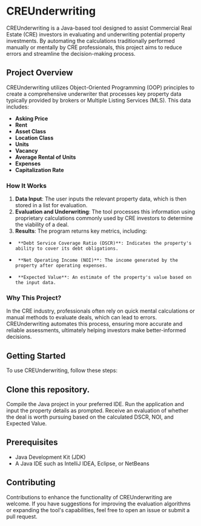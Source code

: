 # CREUnderwriting
CREUnderwriting is a Java-based tool designed to assist Commercial Real Estate (CRE) investors in evaluating and underwriting potential property investments. By automating the calculations traditionally performed manually or mentally by CRE professionals, this project aims to reduce errors and streamline the decision-making process.

## Project Overview
CREUnderwriting utilizes Object-Oriented Programming (OOP) principles to create a comprehensive underwriter that processes key property data typically provided by brokers or Multiple Listing Services (MLS). This data includes:

-  **Asking Price**
-  **Rent**
-  **Asset Class**
-  **Location Class**
-  **Units**
-  **Vacancy**
-  **Average Rental of Units**
-  **Expenses**
-  **Capitalization Rate**
### How It Works
1.  **Data Input**: The user inputs the relevant property data, which is then stored in a list for evaluation.
2.  **Evaluation and Underwriting**: The tool processes this information using proprietary calculations commonly used by CRE investors to determine the viability of a deal.
3.  **Results**: The program returns key metrics, including:
-      **Debt Service Coverage Ratio (DSCR)**: Indicates the property's ability to cover its debt obligations.
-      **Net Operating Income (NOI)**: The income generated by the property after operating expenses.
-      **Expected Value**: An estimate of the property's value based on the input data.
### Why This Project?
In the CRE industry, professionals often rely on quick mental calculations or manual methods to evaluate deals, which can lead to errors. CREUnderwriting automates this process, ensuring more accurate and reliable assessments, ultimately helping investors make better-informed decisions.

## Getting Started
To use CREUnderwriting, follow these steps:

## Clone this repository.
Compile the Java project in your preferred IDE.
Run the application and input the property details as prompted.
Receive an evaluation of whether the deal is worth pursuing based on the calculated DSCR, NOI, and Expected Value.
## Prerequisites
-  Java Development Kit (JDK)
-  A Java IDE such as IntelliJ IDEA, Eclipse, or NetBeans
## Contributing
Contributions to enhance the functionality of CREUnderwriting are welcome. If you have suggestions for improving the evaluation algorithms or expanding the tool's capabilities, feel free to open an issue or submit a pull request.
